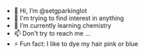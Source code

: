 - 👋 Hi, I’m @setgparkinglot
- 👀 I'm trying to find interest in anything
- 🌱 I’m currently learning chemistry
- 📫 Don't try to reach me ...
- ⚡ Fun fact: I like to dye my hair pink or blue

<!---
setgparkinglot/setgparkinglot is a ✨ special ✨ repository because its `README.md` (this file) appears on your GitHub profile.
You can click the Preview link to take a look at your changes.
--->
